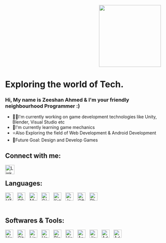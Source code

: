 <p align=right>
<img src="https://media.giphy.com/media/du3J3cXyzhj75IOgvA/giphy.gif" width="200" height="200">
</p>


<h1> Exploring the world of Tech. </h1>

<h3> Hi, My name is Zeeshan Ahmed & I'm your friendly neighbourhood Programmer :) </h3>

- 🧑‍💻I'm currently working on game development technologies like Unity, Blender, Visual Studio etc </br>
- 📖I'm currently learning game mechanics
- ⭐Also Exploring the field of Web Development & Android Development
- 💪Future Goal: Design and Develop Games

<h2> Connect with me: </h2>

<a href="https://www.linkedin.com/in/zeeshan-ahmed-491787216?lipi=urn%3Ali%3Apage%3Ad_flagship3_profile_view_base_contact_details%3BfLpxn%2Ba6SWK5vN87kyDGDQ%3D%3D">
<img align="left" alt="LinkedIn" width="30px" src="https://img.icons8.com/fluency/48/000000/linkedin-circled.png" style="padding-right:10px;" />
  </a>


<p>
  <br>
<h2> Languages: </h2>

<img align="left" alt="HTML5" width="26px" src="https://cdn.jsdelivr.net/gh/devicons/devicon/icons/html5/html5-original.svg" style="padding-right:10px;" />
<img align="left" alt="CSS3" width="26px" src="https://cdn.jsdelivr.net/gh/devicons/devicon/icons/css3/css3-original.svg" style="padding-right:10px;" />
<img align="left" alt="MySQL" width="26px" src="https://img.icons8.com/fluency/48/000000/mysql-logo.png" style="padding-right:10px;" />
<img align="left" alt="C/C++" width="26px" src="https://img.icons8.com/fluency/48/000000/c-programming.png" style="padding-right:10px;" />
<img align="left" alt="Kotlin" width="26px" src="https://img.icons8.com/color/48/000000/kotlin.png" style="padding-right:10px;" />
<img align="left" alt="Java" width="26px" src="https://img.icons8.com/color/48/000000/java-coffee-cup-logo.png" style="padding-right:10px;" />
<img align="left" alt="C#" width="26px" src="https://img.icons8.com/color/48/000000/c-sharp-logo.png" style="padding-right:10px;" />
<img align="left" alt="PhP" width="26px" src="https://img.icons8.com/officel/16/000000/php-logo.png" style="padding-right:10px;" />
</br>
</p>

<p>
  <br>
<h2> Softwares & Tools: </h2>

<img align="left" alt="Visual Studio Code" width="26px" src="https://cdn.jsdelivr.net/gh/devicons/devicon/icons/vscode/vscode-original.svg" style="padding-right:10px;" />
<img align="left" alt="Git" width="26px" src="https://cdn.jsdelivr.net/gh/devicons/devicon/icons/git/git-original.svg" style="padding-right:10px;" />
<img align="left" alt="Linux" width="26px" src="https://img.icons8.com/color/48/000000/linux.png" style="padding-right:10px;" />
<img align="left" alt="Unity" width="26px" src="https://img.icons8.com/ios-filled/50/000000/unity.png" style="padding-right:10px;" />
<img align="left" alt="Blender" width="26px" src="https://img.icons8.com/bubbles/50/000000/blender-3d.png" style="padding-right:10px"/>
<img align="left" alt="Visual Studio" width="26px" src="https://img.icons8.com/fluency/48/000000/visual-studio.png" style="padding-right:10px;" />
<img align="left" alt="Android Studio" width="26px" src="https://img.icons8.com/color/48/000000/android-studio--v3.png" style="padding-right:10px;" />
<img align="left" alt="Jira" width="26px" src="https://img.icons8.com/color/48/jira.png" style="padding-right:10px;" />
<img align="left" alt="Adobe Illustrator" width="26px" src="https://img.icons8.com/color/48/adobe-illustrator--v1.png" style="padding-right:10px;" />
<img align="left" alt="Adobe Photoshop" width="26px" src="https://img.icons8.com/color/48/adobe-photoshop--v1.png" style="padding-right:10px;" />
</br>
</p>



<!---
zeeshanawnn09/zeeshanawnn09 is a ✨ special ✨ repository because its `README.md` (this file) appears on your GitHub profile.
You can click the Preview link to take a look at your changes.
--->
